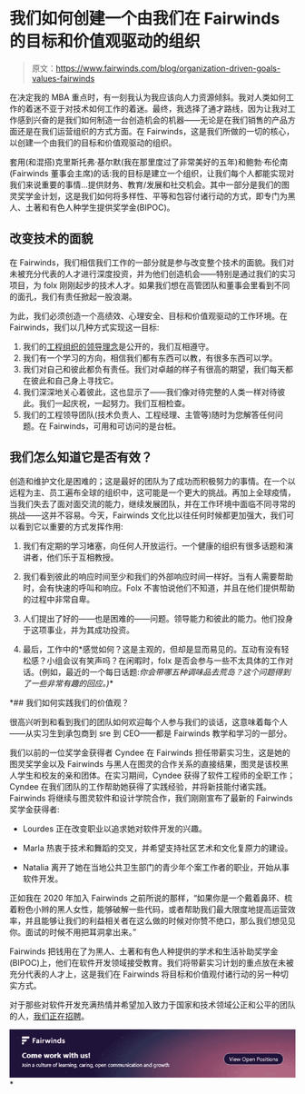 # 我们如何创建一个由我们在 Fairwinds 的目标和价值观驱动的组织

> 原文：<https://www.fairwinds.com/blog/organization-driven-goals-values-fairwinds>

 在决定我的 MBA 重点时，有一刻我认为我应该向人力资源倾斜。我对人类如何工作的着迷不亚于对技术如何工作的着迷。最终，我选择了通才路线，因为让我对工作感到兴奋的是我们如何制造一台创造机会的机器——无论是在我们销售的产品方面还是在我们运营组织的方式方面。在 Fairwinds，这是我们所做的一切的核心，以创建一个由我们的目标和价值观驱动的组织。

套用(和混搭)克里斯托弗·基尔默(我在那里度过了非常美好的五年)和鲍勃·布伦南(Fairwinds 董事会主席)的话:我的目标是建立一个组织，让我们每个人都能实现对我们来说重要的事情...提供财务、教育/发展和社交机会。其中一部分是我们的图灵奖学金计划，这是我们如何将多样性、平等和包容付诸行动的方式，即专门为黑人、土著和有色人种学生提供奖学金(BIPOC)。

## 改变技术的面貌

在 Fairwinds，我们相信我们工作的一部分就是参与改变整个技术的面貌。我们对未被充分代表的人才进行深度投资，并为他们创造机会——特别是通过我们的实习项目，为 folx 刚刚起步的技术人才。如果我们想在高管团队和董事会里看到不同的面孔，我们有责任掀起一股浪潮。

为此，我们必须创造一个高绩效、心理安全、目标和价值观驱动的工作环境。在 Fairwinds，我们以几种方式实现这一目标:

1.  我们的[工程组织的领导理念](https://fairwinds.slite.com/api/s/note/BNboPChFwEmEfAAZqAudQQ/Fairwinds-Engineering-Leadership-Philosophy)是公开的，我们互相遵守。
2.  我们有一个学习的方向，相信我们都有东西可以教，有很多东西可以学。
3.  我们对自己和彼此都负有责任。我们对卓越的样子有很高的期望，我们每天都在彼此和自己身上寻找它。
4.  我们深深地关心着彼此，这也显示了——我们像对待完整的人类一样对待彼此。我们一起庆祝，一起努力。我们互相检查。
5.  我们的工程领导团队(技术负责人、工程经理、主管等)随时为您解答任何问题。在 Fairwinds，可用和可访问的是台桩。

## 我们怎么知道它是否有效？

创造和维护文化是困难的；这是最好的团队为了成功而积极努力的事情。在一个以远程为主、员工遍布全球的组织中，这可能是一个更大的挑战。再加上全球疫情，当我们失去了面对面交流的能力，继续发展团队，并在工作环境中面临不同寻常的挑战——这并不容易。今天，Fairwinds 文化比以往任何时候都更加强大，我们可以看到它以重要的方式发挥作用:

1.  我们有定期的学习堵塞，向任何人开放运行。一个健康的组织有很多话题和演讲者，他们乐于互相教授。

2.  我们看到彼此的响应时间至少和我们的外部响应时间一样好。当有人需要帮助时，会有快速的呼叫和响应。Folx 不害怕说他们不知道，并且在他们提供帮助的过程中非常自卑。

3.  人们提出了好的——也是困难的——问题。领导能力和彼此的能力。他们投身于这项事业，并为其成功投资。

4.  最后，工作中的*感觉如何？这是主观的，但却是显而易见的。互动有没有轻松感？小组会议有笑声吗？在闲暇时，folx 是否会参与一些不太具体的工作对话。(例如，最近的一个每日话题:*你会带哪五种调味品去荒岛？这个问题得到了一些非常有趣的回应。)**

 *## 我们如何实践我们的价值观？

很高兴听到和看到我们的团队如何欢迎每个人参与我们的谈话，这意味着每个人——从实习生到承包商到 sre 到 CEO——都是 Fairwinds 教学和学习的一部分。

我们以前的一位奖学金获得者 Cyndee 在 Fairwinds 担任带薪实习生，这是她的图灵奖学金以及 Fairwinds 与黑人在图灵的合作关系的直接结果，图灵是该校黑人学生和校友的亲和团体。在实习期间，Cyndee 获得了软件工程师的全职工作；Cyndee 在我们团队的工作帮助她获得了实践经验，并将新技能付诸实践。Fairwinds 将继续与图灵软件和设计学院合作，我们刚刚宣布了最新的 Fairwinds 奖学金获得者:

*   Lourdes 正在改变职业以追求她对软件开发的兴趣。

*   Marla 热衷于技术和舞蹈的交叉，并希望支持社区艺术和文化复原力的建设。

*   Natalia 离开了她在当地公共卫生部门的青少年个案工作者的职业，开始从事软件开发。

正如我在 2020 年加入 Fairwinds 之前所说的那样，“如果你是一个戴着鼻环、梳着粉色小辫的黑人女性，能够破解一些代码，或者帮助我们最大限度地提高运营效率，并且能够让我们的利益相关者在这么做的时候对你赞不绝口，那么我们想见见你。面试的时候不用把耳洞拿出来。”

Fairwinds 把钱用在了为黑人、土著和有色人种提供的学术和生活补助奖学金(BIPOC)上，他们在软件开发领域接受教育。我们将带薪实习计划的重点放在未被充分代表的人才上，这是我们在 Fairwinds 将目标和价值观付诸行动的另一种切实方式。

对于那些对软件开发充满热情并希望加入致力于国家和技术领域公正和公平的团队的人，[我们正在招聘](/careers)。

[![New call-to-action](img/1dfb4a1415368fabef761eda3cec045c.png)](https://cta-redirect.hubspot.com/cta/redirect/2184645/a5cc2da8-da95-4da6-af6c-ee93f17e5451)*